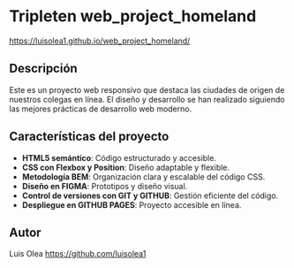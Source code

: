 # Tripleten web_project_homeland

https://luisolea1.github.io/web_project_homeland/

## Descripción

Este es un proyecto web responsivo que destaca las ciudades de origen de nuestros colegas en línea. El diseño y desarrollo se han realizado siguiendo las mejores prácticas de desarrollo web moderno.

## Características del proyecto

- **HTML5 semántico**: Código estructurado y accesible.
- **CSS con Flexbox y Position**: Diseño adaptable y flexible.
- **Metodología BEM**: Organización clara y escalable del código CSS.
- **Diseño en FIGMA**: Prototipos y diseño visual.
- **Control de versiones con GIT y GITHUB**: Gestión eficiente del código.
- **Despliegue en GITHUB PAGES**: Proyecto accesible en línea.

## Autor
Luis Olea 
https://github.com/luisolea1
